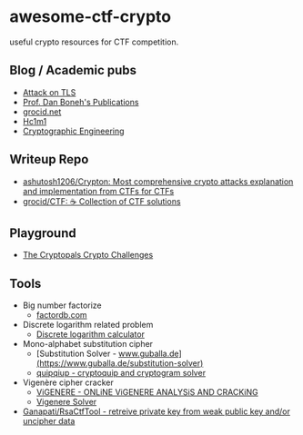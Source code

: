 # awesome-ctf-crypto
useful crypto resources for CTF competition.

## Blog / Academic pubs

+ [Attack on TLS](http://mitls.org/pages/attacks)
+ [Prof. Dan Boneh's Publications](http://crypto.stanford.edu/~dabo/pubs/pubsbytopic.html)
+ [grocid.net](https://grocid.net/)
+ [Hc1m1](http://0x48.pw/)
+ [Cryptographic Engineering](https://blog.cryptographyengineering.com/)

## Writeup Repo

+ [ashutosh1206/Crypton: Most comprehensive crypto attacks explanation and implementation from CTFs for CTFs](https://github.com/ashutosh1206/Crypton)
+ [grocid/CTF: ☕️ Collection of CTF solutions](https://github.com/grocid/CTF)

## Playground

+ [The Cryptopals Crypto Challenges](https://cryptopals.com/)

## Tools

+ Big number factorize
  + [factordb.com](https://factordb.com/)
+ Discrete logarithm related problem
  + [Discrete logarithm calculator](https://www.alpertron.com.ar/DILOG.HTM)
+ Mono-alphabet substitution cipher
  + [Substitution Solver - www.guballa.de](https://www.guballa.de/substitution-solver)
  + [quipqiup - cryptoquip and cryptogram solver](http://quipqiup.com/)
+ Vigenère cipher cracker
  + [ViGENERE - ONLiNE ViGENERE ANALYSiS AND CRACKiNG](https://f00l.de/hacking/vigenere.php)
  + [Vigenere Solver](https://www.guballa.de/vigenere-solver)
+ [Ganapati/RsaCtfTool - retreive private key from weak public key and/or uncipher data](https://github.com/Ganapati/RsaCtfTool)
